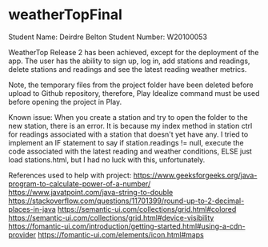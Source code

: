 # weatherTopFinal
Student Name: Deirdre Belton
Student Number: W20100053

WeatherTop Release 2 has been achieved, except for the deployment of the app. The user has the ability to sign up, log in, add stations and readings, delete stations
and readings and see the latest reading weather metrics. 

Note, the temporary files from the project folder have been deleted before upload to Github repository, therefore, Play Idealize command must 
be used before opening the project in Play.  

Known issue: When you create a station and try to open the folder to the new station, there is an error. It is because my index method in station ctrl 
for readings associated with a station that doesn't yet have any. I tried to implement an IF statement to say if station.readings != null, execute the code 
associated with the latest reading and weather conditions, ELSE just load stations.html, but I had no luck with this, unfortunately. 

References used to help with project: 
https://www.geeksforgeeks.org/java-program-to-calculate-power-of-a-number/
https://www.javatpoint.com/java-string-to-double
https://stackoverflow.com/questions/11701399/round-up-to-2-decimal-places-in-java
https://semantic-ui.com/collections/grid.html#colored
https://semantic-ui.com/collections/grid.html#device-visibility
https://fomantic-ui.com/introduction/getting-started.html#using-a-cdn-provider
https://fomantic-ui.com/elements/icon.html#maps
